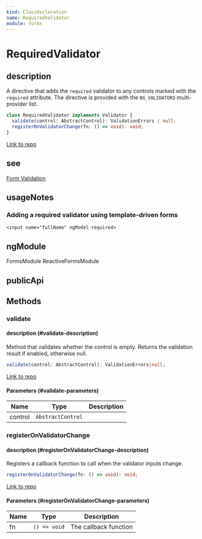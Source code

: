 ```yaml
---
kind: ClassDeclaration
name: RequiredValidator
module: forms
---
```


# RequiredValidator

## description

A directive that adds the `required` validator to any controls marked with the
`required` attribute. The directive is provided with the `NG_VALIDATORS` multi-provider list.

```ts
class RequiredValidator implements Validator {
  validate(control: AbstractControl): ValidationErrors | null;
  registerOnValidatorChange(fn: () => void): void;
}
```

[Link to repo](https://github.com/timdeschryver/angular/blob/master/packages/forms/src/directives/validators.ts#L154-L196)

## see

[Form Validation](guide/form-validation)

## usageNotes

### Adding a required validator using template-driven forms

```
<input name="fullName" ngModel required>
```

## ngModule

FormsModule
ReactiveFormsModule

## publicApi

## Methods

### validate

#### description (#validate-description)

Method that validates whether the control is empty.
Returns the validation result if enabled, otherwise null.

```ts
validate(control: AbstractControl): ValidationErrors|null;
```

[Link to repo](https://github.com/timdeschryver/angular/blob/master/packages/forms/src/directives/validators.ts#L183-L185)

#### Parameters (#validate-parameters)

| Name    | Type              | Description |
| ------- | ----------------- | ----------- |
| control | `AbstractControl` |             |

### registerOnValidatorChange

#### description (#registerOnValidatorChange-description)

Registers a callback function to call when the validator inputs change.

```ts
registerOnValidatorChange(fn: () => void): void;
```

[Link to repo](https://github.com/timdeschryver/angular/blob/master/packages/forms/src/directives/validators.ts#L193-L195)

#### Parameters (#registerOnValidatorChange-parameters)

| Name | Type         | Description           |
| ---- | ------------ | --------------------- |
| fn   | `() => void` | The callback function |
